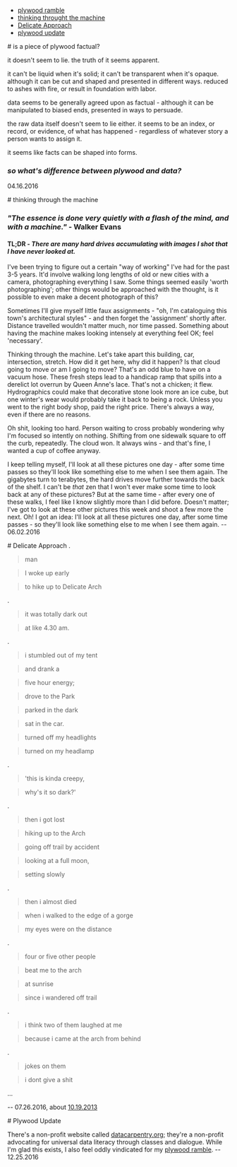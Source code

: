 - [plywood ramble](#plywood)
- [thinking throught the machine](#thinking-through-the-machine)
- [Delicate Approach](#delicate-approach)
- [plywood update](#plywood-update)

<a name = "plywood">
# is a piece of plywood factual?
</a>

it doesn't seem to lie. the truth of it seems apparent. 

it can't be liquid when it's solid; it can't be transparent when it's opaque. although it can be cut and shaped and presented in different ways. reduced to ashes with fire, or result in foundation with labor. 

data seems to be generally agreed upon as factual - although it can be manipulated to biased ends, presented in ways to persuade.

the raw data itself doesn't seem to lie either. it seems to be an index, or record, or evidence, of what has happened - regardless of whatever story a person wants to assign it. 

it seems like facts can be shaped into forms.

### _so what's difference between plywood and data?_

04.16.2016

<a name = "thinking-through-the-machine">
# thinking through the machine
</a>

### _"The essence is done very quietly with a flash of the mind, and with a machine."_   - Walker Evans

#### **TL;DR** - _There are many hard drives accumulating with images I shot that I have never looked at._

I've been trying to figure out a certain "way of working" I've had for the past 3-5 years. It'd involve walking long lengths of old or new cities with a camera, photographing everything I saw. Some things seemed easily 'worth photographing'; other things would be approached with the thought, is it possible to even make a decent photograph of this?  

Sometimes I'll give myself little faux assignments - "oh, I'm cataloguing this town's architectural styles" - and then forget the 'assignment' shortly after. Distance travelled wouldn't matter much, nor time passed. Something about having the machine makes looking intensely at everything feel OK; feel 'necessary'. 

Thinking through the machine. Let's take apart this building, car, intersection, stretch. How did it get here, why did it happen? Is that cloud going to move or am I going to move? That's an odd blue to have on a vacuum hose. These fresh steps lead to a handicap ramp that spills into a derelict lot overrun by Queen Anne's lace. That's not a chicken; it flew. Hydrographics could make that decorative stone look more an ice cube, but one winter's wear would probably take it back to being a rock. Unless you went to the right body shop, paid the right price. There's always a way, even if there are no reasons. 

Oh shit, looking too hard. Person waiting to cross probably wondering why I'm focused so intently on nothing. Shifting from one sidewalk square to off the curb, repeatedly. The cloud won. It always wins - and that's fine, I wanted a cup of coffee anyway. 

I keep telling myself, I'll look at all these pictures one day - after some time passes so they'll look like something else to me when I see them again. The gigabytes turn to terabytes, the hard drives move further towards the back of the shelf. I can't be _that_ zen that I won't ever make some time to look back at any of these pictures? But at the same time - after every one of these walks, I feel like I know slightly more than I did before. Doesn't matter; I've got to look at these other pictures this week and shoot a few more the next. Oh! I got an idea: I'll look at all these pictures one day, after some time passes - so they'll look like something else to me when I see them again. -- 06.02.2016

<a name = "delicate-approach">
# Delicate Approach
</a>
.

> man

> I woke up early

> to hike up to Delicate Arch

.

> it was totally dark out

> at like 4.30 am. 

.


> i stumbled out of my tent

> and drank a 

> five hour energy;

> drove to the Park

> parked in the dark

> sat in the car.

> turned off my headlights

> turned on my headlamp

.


> 'this is kinda creepy,

> why's it so dark?'

.

> then i got lost

> hiking up to the Arch

> going off trail by accident

> looking at a full moon,

> setting slowly 

.

> then i almost died 

> when i walked to the edge of a gorge

> my eyes were on the distance

.

> four or five other people

> beat me to the arch

> at sunrise

> since i wandered off trail

.

> i think two of them laughed at me 

> because i came at the arch from behind

.

> jokes on them

> i dont give a shit

...

-- 07.26.2016, about [10.19.2013](http://bank.pdpd.org/d1-2013-UTAH)

<a name="plywood-update"> 
# Plywood Update
</a>

There's a non-profit website called [datacarpentry.org](http://datacarpentry.org); they're a non-profit advocating for universal data literacy through classes and dialogue. While I'm glad this exists, I also feel oddly vindicated for my [plywood ramble](#plywood). -- 12.25.2016




